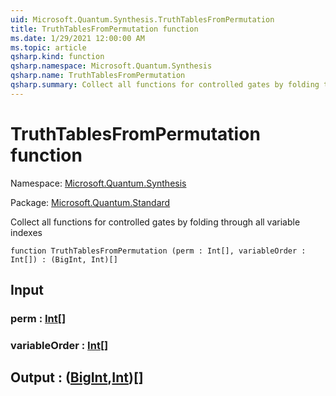 ```yaml
---
uid: Microsoft.Quantum.Synthesis.TruthTablesFromPermutation
title: TruthTablesFromPermutation function
ms.date: 1/29/2021 12:00:00 AM
ms.topic: article
qsharp.kind: function
qsharp.namespace: Microsoft.Quantum.Synthesis
qsharp.name: TruthTablesFromPermutation
qsharp.summary: Collect all functions for controlled gates by folding through all variable indexes
---
```


# TruthTablesFromPermutation function

Namespace: [Microsoft.Quantum.Synthesis](xref:Microsoft.Quantum.Synthesis)

Package: [Microsoft.Quantum.Standard](https://nuget.org/packages/Microsoft.Quantum.Standard)


Collect all functions for controlled gates by folding through all variable indexes

```qsharp
function TruthTablesFromPermutation (perm : Int[], variableOrder : Int[]) : (BigInt, Int)[]
```


## Input

### perm : [Int](xref:microsoft.quantum.lang-ref.int)[]




### variableOrder : [Int](xref:microsoft.quantum.lang-ref.int)[]





## Output : ([BigInt](xref:microsoft.quantum.lang-ref.bigint),[Int](xref:microsoft.quantum.lang-ref.int))[]

